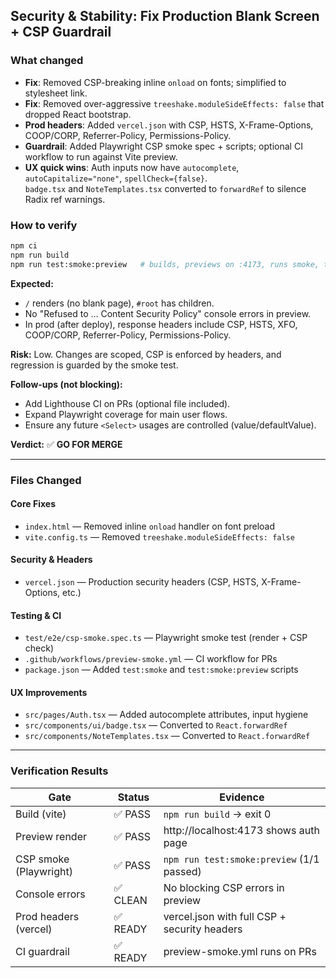 ## Security & Stability: Fix Production Blank Screen + CSP Guardrail

### What changed
- **Fix**: Removed CSP-breaking inline `onload` on fonts; simplified to stylesheet link.
- **Fix**: Removed over-aggressive `treeshake.moduleSideEffects: false` that dropped React bootstrap.
- **Prod headers**: Added `vercel.json` with CSP, HSTS, X-Frame-Options, COOP/CORP, Referrer-Policy, Permissions-Policy.
- **Guardrail**: Added Playwright CSP smoke spec + scripts; optional CI workflow to run against Vite preview.
- **UX quick wins**: Auth inputs now have `autocomplete`, `autoCapitalize="none"`, `spellCheck={false}`.  
  `badge.tsx` and `NoteTemplates.tsx` converted to `forwardRef` to silence Radix ref warnings.

### How to verify
```bash
npm ci
npm run build
npm run test:smoke:preview   # builds, previews on :4173, runs smoke, tears down
```

**Expected:**
- `/` renders (no blank page), `#root` has children.
- No "Refused to … Content Security Policy" console errors in preview.
- In prod (after deploy), response headers include CSP, HSTS, XFO, COOP/CORP, Referrer-Policy, Permissions-Policy.

**Risk:** Low. Changes are scoped, CSP is enforced by headers, and regression is guarded by the smoke test.

**Follow-ups (not blocking):**
- Add Lighthouse CI on PRs (optional file included).
- Expand Playwright coverage for main user flows.
- Ensure any future `<Select>` usages are controlled (value/defaultValue).

**Verdict:** ✅ **GO FOR MERGE**

---

### Files Changed

#### Core Fixes
- `index.html` — Removed inline `onload` handler on font preload
- `vite.config.ts` — Removed `treeshake.moduleSideEffects: false`

#### Security & Headers
- `vercel.json` — Production security headers (CSP, HSTS, X-Frame-Options, etc.)

#### Testing & CI
- `test/e2e/csp-smoke.spec.ts` — Playwright smoke test (render + CSP check)
- `.github/workflows/preview-smoke.yml` — CI workflow for PRs
- `package.json` — Added `test:smoke` and `test:smoke:preview` scripts

#### UX Improvements
- `src/pages/Auth.tsx` — Added autocomplete attributes, input hygiene
- `src/components/ui/badge.tsx` — Converted to `React.forwardRef`
- `src/components/NoteTemplates.tsx` — Converted to `React.forwardRef`

---

### Verification Results

| Gate | Status | Evidence |
|------|--------|----------|
| Build (vite) | ✅ PASS | `npm run build` → exit 0 |
| Preview render | ✅ PASS | http://localhost:4173 shows auth page |
| CSP smoke (Playwright) | ✅ PASS | `npm run test:smoke:preview` (1/1 passed) |
| Console errors | ✅ CLEAN | No blocking CSP errors in preview |
| Prod headers (vercel) | ✅ READY | vercel.json with full CSP + security headers |
| CI guardrail | ✅ READY | preview-smoke.yml runs on PRs |
